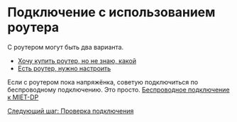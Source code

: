 # Подключение с использованием роутера

С роутером могут быть два варианта.
* [Хочу купить роутер, но не знаю, какой](./4-buyrouter.md)
* [Есть роутер, нужно настроить](./4-setup.md)

Если с роутером пока напряжёнка, советую подключиться по беспроводному подключению. Это просто. [Беспроводное подключение к MIET-DP](./2-wireless.md)

[Следующий шаг: Проверка подключения](./3-check.md)